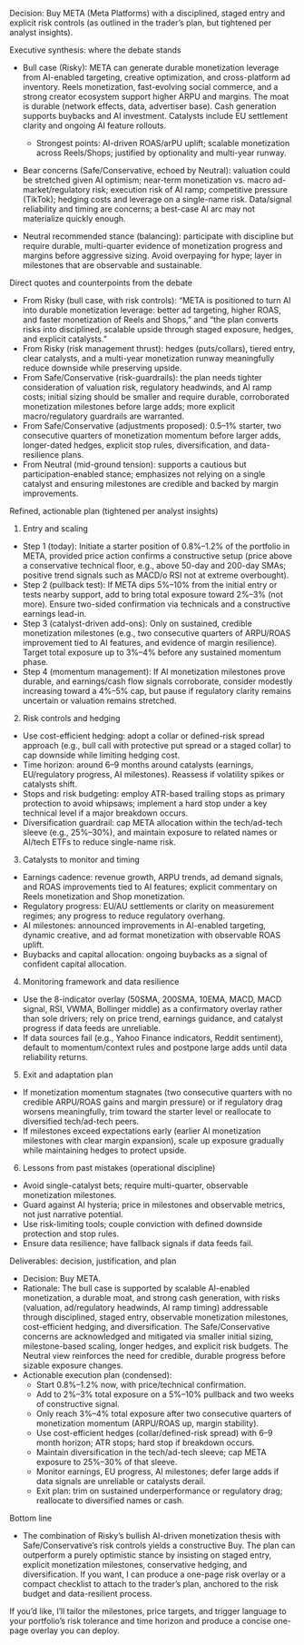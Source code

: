 Decision: Buy META (Meta Platforms) with a disciplined, staged entry and explicit risk controls (as outlined in the trader’s plan, but tightened per analyst insights).

Executive synthesis: where the debate stands
- Bull case (Risky): META can generate durable monetization leverage from AI-enabled targeting, creative optimization, and cross-platform ad inventory. Reels monetization, fast-evolving social commerce, and a strong creator ecosystem support higher ARPU and margins. The moat is durable (network effects, data, advertiser base). Cash generation supports buybacks and AI investment. Catalysts include EU settlement clarity and ongoing AI feature rollouts.
  - Strongest points: AI-driven ROAS/arPU uplift; scalable monetization across Reels/Shops; justified by optionality and multi-year runway.

- Bear concerns (Safe/Conservative, echoed by Neutral): valuation could be stretched given AI optimism; near-term monetization vs. macro ad-market/regulatory risk; execution risk of AI ramp; competitive pressure (TikTok); hedging costs and leverage on a single-name risk. Data/signal reliability and timing are concerns; a best-case AI arc may not materialize quickly enough.

- Neutral recommended stance (balancing): participate with discipline but require durable, multi-quarter evidence of monetization progress and margins before aggressive sizing. Avoid overpaying for hype; layer in milestones that are observable and sustainable.

Direct quotes and counterpoints from the debate
- From Risky (bull case, with risk controls): “META is positioned to turn AI into durable monetization leverage: better ad targeting, higher ROAS, and faster monetization of Reels and Shops,” and “the plan converts risks into disciplined, scalable upside through staged exposure, hedges, and explicit catalysts.”
- From Risky (risk management thrust): hedges (puts/collars), tiered entry, clear catalysts, and a multi-year monetization runway meaningfully reduce downside while preserving upside.
- From Safe/Conservative (risk-guardrails): the plan needs tighter consideration of valuation risk, regulatory headwinds, and AI ramp costs; initial sizing should be smaller and require durable, corroborated monetization milestones before large adds; more explicit macro/regulatory guardrails are warranted.
- From Safe/Conservative (adjustments proposed): 0.5–1% starter, two consecutive quarters of monetization momentum before larger adds, longer-dated hedges, explicit stop rules, diversification, and data-resilience plans.
- From Neutral (mid-ground tension): supports a cautious but participation-enabled stance; emphasizes not relying on a single catalyst and ensuring milestones are credible and backed by margin improvements.

Refined, actionable plan (tightened per analyst insights)
1) Entry and scaling
- Step 1 (today): Initiate a starter position of 0.8%–1.2% of the portfolio in META, provided price action confirms a constructive setup (price above a conservative technical floor, e.g., above 50-day and 200-day SMAs; positive trend signals such as MACD/o RSI not at extreme overbought).
- Step 2 (pullback test): If META dips 5%–10% from the initial entry or tests nearby support, add to bring total exposure toward 2%–3% (not more). Ensure two-sided confirmation via technicals and a constructive earnings lead-in.
- Step 3 (catalyst-driven add-ons): Only on sustained, credible monetization milestones (e.g., two consecutive quarters of ARPU/ROAS improvement tied to AI features, and evidence of margin resilience). Target total exposure up to 3%–4% before any sustained momentum phase.
- Step 4 (momentum management): If AI monetization milestones prove durable, and earnings/cash flow signals corroborate, consider modestly increasing toward a 4%–5% cap, but pause if regulatory clarity remains uncertain or valuation remains stretched.

2) Risk controls and hedging
- Use cost-efficient hedging: adopt a collar or defined-risk spread approach (e.g., bull call with protective put spread or a staged collar) to cap downside while limiting hedging cost.
- Time horizon: around 6–9 months around catalysts (earnings, EU/regulatory progress, AI milestones). Reassess if volatility spikes or catalysts shift.
- Stops and risk budgeting: employ ATR-based trailing stops as primary protection to avoid whipsaws; implement a hard stop under a key technical level if a major breakdown occurs.
- Diversification guardrail: cap META allocation within the tech/ad-tech sleeve (e.g., 25%–30%), and maintain exposure to related names or AI/tech ETFs to reduce single-name risk.

3) Catalysts to monitor and timing
- Earnings cadence: revenue growth, ARPU trends, ad demand signals, and ROAS improvements tied to AI features; explicit commentary on Reels monetization and Shop monetization.
- Regulatory progress: EU/AU settlements or clarity on measurement regimes; any progress to reduce regulatory overhang.
- AI milestones: announced improvements in AI-enabled targeting, dynamic creative, and ad format monetization with observable ROAS uplift.
- Buybacks and capital allocation: ongoing buybacks as a signal of confident capital allocation.

4) Monitoring framework and data resilience
- Use the 8-indicator overlay (50SMA, 200SMA, 10EMA, MACD, MACD signal, RSI, VWMA, Bollinger middle) as a confirmatory overlay rather than sole drivers; rely on price trend, earnings guidance, and catalyst progress if data feeds are unreliable.
- If data sources fail (e.g., Yahoo Finance indicators, Reddit sentiment), default to momentum/context rules and postpone large adds until data reliability returns.

5) Exit and adaptation plan
- If monetization momentum stagnates (two consecutive quarters with no credible ARPU/ROAS gains and margin pressure) or if regulatory drag worsens meaningfully, trim toward the starter level or reallocate to diversified tech/ad-tech peers.
- If milestones exceed expectations early (earlier AI monetization milestones with clear margin expansion), scale up exposure gradually while maintaining hedges to protect upside.

6) Lessons from past mistakes (operational discipline)
- Avoid single-catalyst bets; require multi-quarter, observable monetization milestones.
- Guard against AI hysteria; price in milestones and observable metrics, not just narrative potential.
- Use risk-limiting tools; couple conviction with defined downside protection and stop rules.
- Ensure data resilience; have fallback signals if data feeds fail.

Deliverables: decision, justification, and plan
- Decision: Buy META.
- Rationale: The bull case is supported by scalable AI-enabled monetization, a durable moat, and strong cash generation, with risks (valuation, ad/regulatory headwinds, AI ramp timing) addressable through disciplined, staged entry, observable monetization milestones, cost-efficient hedging, and diversification. The Safe/Conservative concerns are acknowledged and mitigated via smaller initial sizing, milestone-based scaling, longer hedges, and explicit risk budgets. The Neutral view reinforces the need for credible, durable progress before sizable exposure changes.
- Actionable execution plan (condensed):
  - Start 0.8%–1.2% now, with price/technical confirmation.
  - Add to 2%–3% total exposure on a 5%–10% pullback and two weeks of constructive signal.
  - Only reach 3%–4% total exposure after two consecutive quarters of monetization momentum (ARPU/ROAS up, margin stability).
  - Use cost-efficient hedges (collar/defined-risk spread) with 6–9 month horizon; ATR stops; hard stop if breakdown occurs.
  - Maintain diversification in the tech/ad-tech sleeve; cap META exposure to 25%–30% of that sleeve.
  - Monitor earnings, EU progress, AI milestones; defer large adds if data signals are unreliable or catalysts derail.
  - Exit plan: trim on sustained underperformance or regulatory drag; reallocate to diversified names or cash.

Bottom line
- The combination of Risky’s bullish AI-driven monetization thesis with Safe/Conservative’s risk controls yields a constructive Buy. The plan can outperform a purely optimistic stance by insisting on staged entry, explicit monetization milestones, conservative hedging, and diversification. If you want, I can produce a one-page risk overlay or a compact checklist to attach to the trader’s plan, anchored to the risk budget and data-resilient process.

If you’d like, I’ll tailor the milestones, price targets, and trigger language to your portfolio’s risk tolerance and time horizon and produce a concise one-page overlay you can deploy.